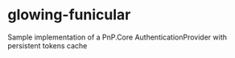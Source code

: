 # glowing-funicular
Sample implementation of a PnP.Core AuthenticationProvider with persistent tokens cache
